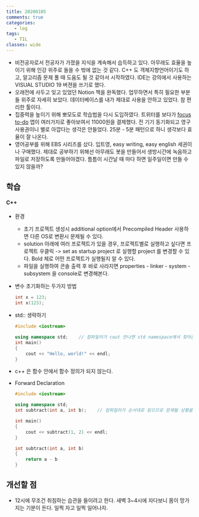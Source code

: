 ```yaml
---
title: 20200105
comments: true
categories:
   - log
tags:
   - TIL
classes: wide
---
```


- 비전공자로서 전공자가 가졌을 지식을 계속해서 습득하고 있다. 아무래도 효율을 높이기 위해 인강 위주로 들을 수 밖에 없는 것 같다. C++ 도 객체지향언어이기도 하고, 알고리즘 문제 풀 때 도움도 될 것 같아서 시작하였다. IDE는 강의에서 사용하는 VISUAL STUDIO 19 버젼을 쓰기로 했다. 
- 오래전에 사두고 잊고 있었던 Notion 책을 완독했다. 업무하면서 특히 필요한 부분들 위주로 자세히 보았다. 데이터베이스를 내가 제대로 사용을 안하고 있었다. 참 편리한 툴이다.
- 집중력을 높이기 위해 뽀모도로 학습법을 다시 도입하였다. 트위터를 보다가 [focus to-do](http://www.focustodo.cn/) 앱이 여러가지로 좋아보여서 11000원을 결제했다. 전 기기 동기화되고 영구 사용권이니 별로 아깝다는 생각은 안들었다. 25분 - 5분 패턴으로 하니 생각보다 효율이 잘 나온다.
- 영어공부를 위해 EBS 시리즈를 샀다. 입트영, easy writing, easy english 세권이나 구매했다. 제대로 공부하기 위해선 아무래도 봇을 만들어서 생방시간에 녹음하고 파일로 저장하도록 만들어야겠다. 틈틈이 시간날 때 마다 하면 일주일이면 만들 수 있지 않을까? 

## 학습

#### C++

- 환경

  - 초기 프로젝트 생성시 additional option에서 Precompiled Header 사용하면 다른 OS로 변환시 문제될 수 있다.
  - solution 아래에 여러 프로젝트가 있을 경우, 프로젝트별로 실행하고 싶다면 프로젝트 우클릭 -> set as startup project 로 실행할 project 를 변경할 수 있다. Bold 체로 어떤 프로젝트가 실행될지 알 수 있다.
  - 파일을 실행하여 콘솔 출력 후 바로 사라지면 properties - linker - system - subsystem 을 console로 변경해본다.

- 변수 초기화하는 두가지 방법

  ```c++
  int x = 123;
  int x(123);    
  ```

- std:: 생략하기

  ```c++
  #include <iostream>
  
  using namespace std;    // 컴파일러가 cout 만나면 std namespace에서 찾아준다.
  int main()
  {
      cout << "Hello, world!" << endl;
  }
  ```

- c++ 은 함수 안에서 함수 정의가 되지 않는다.

- Forward Declaration

  ```c++
  #include <iostream>
  
  using namespace std;
  int subtract(int a, int b);    // 컴파일러가 순서대로 읽으므로 문제될 상황을 forward declaration 으로 해결
  
  int main()
  {
      cout << subtract(1, 2) << endl;
  }
  
  int subtract(int a, int b)
  {
      return a - b
  }
  ```

## 개선할 점

- 12시에 무조건 취침하는 습관을 들이려고 한다. 새벽 3~4시에 자다보니 몸이 망가지는 기분이 든다. 일찍 자고 일찍 일어나자.

